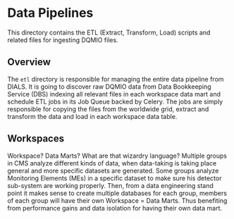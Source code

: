 # Data Pipelines

This directory contains the ETL (Extract, Transform, Load) scripts and related files for ingesting DQMIO files.

## Overview

The `etl` directory is responsible for managing the entire data pipeline from DIALS. It is going to discover raw DQMIO data from Data Bookkeeping Service (DBS) indexing all relevant files in each workspace data mart and schedule ETL jobs in its Job Queue backed by Celery. The jobs are simply responsible for copying the files from the worldwide grid, extract and transform the data and load in each workspace data table.

## Workspaces

Workspace? Data Marts? What are that wizardry language? Multiple groups in CMS analyze different kinds of data, when data-taking is taking place general and more specific datasets are generated. Some groups analyze Monitoring Elements (MEs) in a specific dataset to make sure his detector sub-system are working properly. Then, from a data engineering stand point it makes sense to create multiple databases for each group, members of each group will have their own Workspace = Data Marts. Thus benefiting from performance gains and data isolation for having their own data mart.
